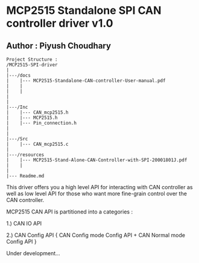 <h1>MCP2515 Standalone SPI CAN controller driver v1.0</h1>
<h2> Author : Piyush Choudhary</h2>

    Project Structure :
    /MCP2515-SPI-driver
    |
    |---/docs
    |    |--- MCP2515-Standalone-CAN-controller-User-manual.pdf
    |    |
    |    |
    |
    |
    |---/Inc
    |    |--- CAN_mcp2515.h
    |    |--- MCP2515.h
    |    |--- Pin_connection.h
    |
    |
    |---/Src
    |    |--- CAN_mcp2515.c
    |    
    |---/resources
    |    |--- MCP2515-Stand-Alone-CAN-Controller-with-SPI-20001801J.pdf
    |    |
    |
    |--- Readme.md
    

<p> This driver offers you a high level API for interacting with CAN controller as well as low level API for those who want more fine-grain control over the CAN controller. <p>

<p> MCP2515 CAN API is partitioned into a categories : <p>
<p> 1.) CAN IO API</p>
<p> 2.) CAN Config API { CAN Config mode Config API + CAN Normal mode Config API }</p>


  
  

<p>Under development...</p>


